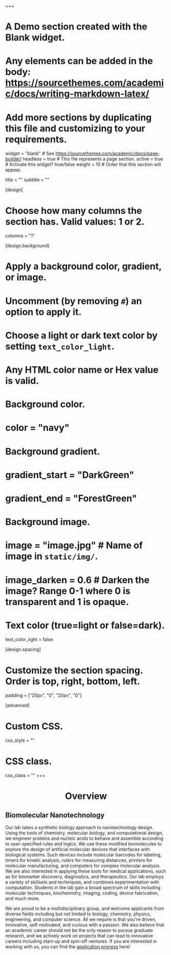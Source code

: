 +++
# A Demo section created with the Blank widget.
# Any elements can be added in the body: https://sourcethemes.com/academic/docs/writing-markdown-latex/
# Add more sections by duplicating this file and customizing to your requirements.

widget = "blank"  # See https://sourcethemes.com/academic/docs/page-builder/
headless = true  # This file represents a page section.
active = true  # Activate this widget? true/false
weight = 10  # Order that this section will appear.

title = ""
subtitle = ""

[design]
  # Choose how many columns the section has. Valid values: 1 or 2.
  columns = "1"

[design.background]
  # Apply a background color, gradient, or image.
  #   Uncomment (by removing `#`) an option to apply it.
  #   Choose a light or dark text color by setting `text_color_light`.
  #   Any HTML color name or Hex value is valid.

  # Background color.
  # color = "navy"
  
  # Background gradient.
  # gradient_start = "DarkGreen"
  # gradient_end = "ForestGreen"
  
  # Background image.
  # image = "image.jpg"  # Name of image in `static/img/`.
  # image_darken = 0.6  # Darken the image? Range 0-1 where 0 is transparent and 1 is opaque.

  # Text color (true=light or false=dark).
  text_color_light = false

[design.spacing]
  # Customize the section spacing. Order is top, right, bottom, left.
  padding = ["20px", "0", "20px", "0"]

[advanced]
 # Custom CSS. 
 css_style = ""
 
 # CSS class.
 css_class = ""
+++

<div style="text-align:center"><h1>Overview</h1></div>

## Biomolecular Nanotechnology

Our lab takes a synthetic biology approach to nanotechnology design. Using the tools of chemistry, molecular biology, and computational design, we engineer proteins and nucleic acids to behave and assemble according to user-specified rules and logics. We use these modified biomolecules to explore the design of artificial molecular devices that interfaces with biological systems. Such devices include molecular barcodes for labeling, timers for kinetic analysis, rulers for measuring distances, printers for molecular manufacturing, and computers for complex molecular analysis. We are also interested in applying these tools for medical applications, such as for biomarker discovery, diagnostics, and therapeutics. Our lab employs a variety of skillsets and techniques, and combines experimentation with computation. Students in the lab gain a broad spectrum of skills including molecular techniques, biochemistry, imaging, coding, device fabrication, and much more.<br>

We are proud to be a multidisciplinary group, and welcome applicants from diverse fields including but not limited to biology, chemistry, physics, engineering, and computer science. All we require is that you're driven, innovative, self-motivated, and curious with a passion. We also believe that an academic career should not be the only reason to pursue graduate research, and we actively work on  projects that can lead to innovative careers including start-up and spin-off ventures. If you are interested in working with us, you can find the [application process](/join) here!<br>

